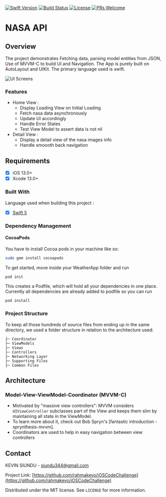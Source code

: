[![Swift Version][swift-image]][swift-url]
[![Build Status][travis-image]][travis-url]
[![License][license-image]][license-url]
[![PRs Welcome](https://img.shields.io/badge/PRs-welcome-brightgreen.svg?style=flat-square)](http://makeapullrequest.com)

# NASA API

## Overview

The project demonstrates Fetching data, parsing model entities from JSON, Use of MVVM-C to build UI and Navigation. The App is purely built on AutoLayout and UIKit. The primary language used is swift.

![UI Screens](https://i.ibb.co/4ttrC6t/Screenshot-2022-07-26-at-05-16-56.png)

### Features

* Home View :
  * Display Loading View on Initial Loading
  * Fetch nasa data asynchronously
  * Update UI accordingly
  * Handle Error States
  * Test View Model to assert data is not nil
* Detail View :
  * Display a detail view of the nasa images info
  * Handle smoooth back navigation

## Requirements

- [x] iOS 13.0+
- [x] Xcode 13.0+

### Built With

Language used when building this project :

- [x] [Swift 5](https://swift.org/blog/swift-5-released/)

### Dependency Management

#### CocoaPods
You have to install Cocoa pods in your machine like so:
```sh
sudo gem install cocoapods
```

To get started, move inside your WeatherApp folder and run
```sh
pod init
```

This creates a Podfile, which will hold all your dependencies in one place. Currently all dependencies are already added to podfile so you can run

```sh
pod install
```

### Project Structure

To keep all those hundreds of source files from ending up in the same directory, we used a folder structure in relation to the architecture used:

    ├─ Coordinator
    ├─ ViewModels
    ├─ Views
    ├─ Controllers
    ├─ Networking Layer
    ├─ Supporting Files
    ├─ Common Files
    
## Architecture
 ### Model-View-ViewModel-Coordinator (MVVM-C)
 * Motivated by "massive view controllers": MVVM considers `UIViewController` subclasses part of the View and keeps them slim by maintaining all state in the ViewModel.
 * To learn more about it, check out Bob Spryn's [fantastic introduction - sprynthesis-mvvm].
 * Coordinators are used to help in easy navigation between view controllers
  
<!-- CONTACT -->
## Contact

KEVIN SIUNDU - siundu344@gmail.com

Project Link: [https://github.com/rahmakevo/iOSCodeChallenge](https://github.com/rahmakevo/iOSCodeChallenge)

Distributed under the MIT license. See ``LICENSE`` for more information.


[swift-image]:https://img.shields.io/badge/swift-5.0-orange.svg
[swift-url]: https://swift.org/
[license-image]: https://img.shields.io/badge/License-MIT-blue.svg
[license-url]: LICENSE
[travis-image]: https://img.shields.io/travis/dbader/node-datadog-metrics/master.svg?style=flat-square
[travis-url]: https://travis-ci.org/dbader/node-datadog-metrics


